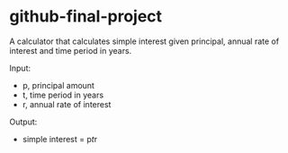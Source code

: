 # github-final-project

A calculator that calculates simple interest given principal, annual rate of interest and time period in years.

Input:
- p, principal amount  <br/>
- t, time period in years <br/>
- r, annual rate of interest <br/>

Output: 
- simple interest = p*t*r <br/>
